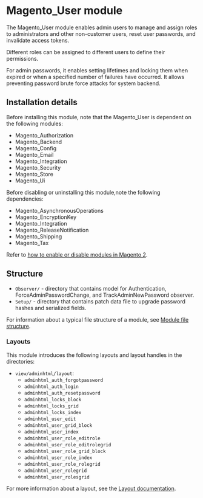 # Magento_User module

The Magento_User module enables admin users to manage and assign roles to administrators and other non-customer users, reset user passwords, and invalidate access tokens.

Different roles can be assigned to different users to define their permissions.

For admin passwords, it enables setting lifetimes and locking them when expired or when a specified number of failures have occurred. It allows preventing password brute force attacks for system backend.

## Installation details

Before installing this module, note that the Magento_User is dependent on the following modules:

- Magento_Authorization
- Magento_Backend
- Magento_Config
- Magento_Email
- Magento_Integration
- Magento_Security
- Magento_Store
- Magento_Ui

Before disabling or uninstalling this module,note the following dependencies:

- Magento_AsynchronousOperations
- Magento_EncryptionKey
- Magento_Integration
- Magento_ReleaseNotification
- Magento_Shipping
- Magento_Tax

Refer to [how to enable or disable modules in Magento 2](https://devdocs.magento.com/guides/v2.4/install-gde/install/cli/install-cli-subcommands-enable.html).

## Structure

- `Observer/` - directory that contains model for Authentication, ForceAdminPasswordChange, and TrackAdminNewPassword observer.
- `Setup/` - directory that contains patch data file to upgrade password hashes and serialized fields.

For information about a typical file structure of a module, see [Module file structure](https://devdocs.magento.com/guides/v2.4/extension-dev-guide/build/module-file-structure.html#module-file-structure).

### Layouts

This module introduces the following layouts and layout handles in the directories:

- `view/adminhtml/layout`:
    - `adminhtml_auth_forgotpassword`
    - `adminhtml_auth_login`
    - `adminhtml_auth_resetpassword`
    - `adminhtml_locks_block`
    - `adminhtml_locks_grid`
    - `adminhtml_locks_index`
    - `adminhtml_user_edit`
    - `adminhtml_user_grid_block`
    - `adminhtml_user_index`
    - `adminhtml_user_role_editrole`
    - `adminhtml_user_role_editrolegrid`
    - `adminhtml_user_role_grid_block`
    - `adminhtml_user_role_index`
    - `adminhtml_user_role_rolegrid`
    - `adminhtml_user_rolegrid`
    - `adminhtml_user_rolesgrid`

For more information about a layout, see the [Layout documentation](https://devdocs.magento.com/guides/v2.4/frontend-dev-guide/layouts/layout-overview.html).
